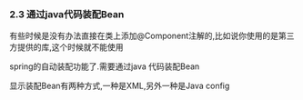 ### 2.3 通过java代码装配Bean
有些时候是没有办法直接在类上添加@Component注解的,比如说你使用的是第三方提供的库,这个时候就不能使用

spring的自动装配功能了.需要通过java 代码装配Bean

显示装配Bean有两种方式,一种是XML,另外一种是Java config